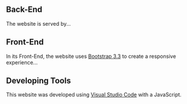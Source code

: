## Back-End

The website is served by...

## Front-End

In its Front-End, the website uses [Bootstrap 3.3](https://getbootstrap.com/docs/3.3/) to create a responsive experience...

## Developing Tools

This website was developed using [Visual Studio Code](https://code.visualstudio.com/) with a JavaScript.